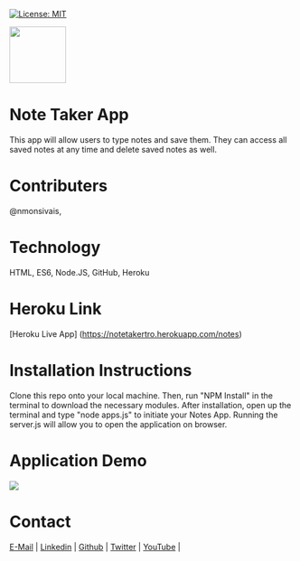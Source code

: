[![License: MIT](https://img.shields.io/badge/License-MIT-yellow.svg)](https://opensource.org/licenses/MIT)

<img src="Assets\images\noemonsivaisprofilepic.png" width="100">

# Note Taker App
This app will allow users to type notes and save them.  They can access all saved notes at any time and delete saved notes as well.

# Contributers

@nmonsivais,

# Technology
HTML, ES6, Node.JS, GitHub, Heroku

# Heroku Link
[Heroku Live App] (https://notetakertro.herokuapp.com/notes)


# Installation Instructions
Clone this repo onto your local machine.  Then, run "NPM Install" in the terminal to download the necessary modules.  After installation, open up the terminal and type "node apps.js" to initiate your Notes App.  Running the server.js will allow you to open the application on browser.

# Application Demo

<img src="Assets\gifs\teamprofilegendemofinal.gif">



# Contact
[E-Mail](Mailto:nmonsivais@gmail.com) |
[Linkedin](http://www.linkedin.com/in/nmonsivais) |
[Github](http://github.com/nmonsivais) |
[Twitter](http://www.twitter.com/trobadour_XP) |
[YouTube](http://www.youtube.com/c/Trobadour_XP) |